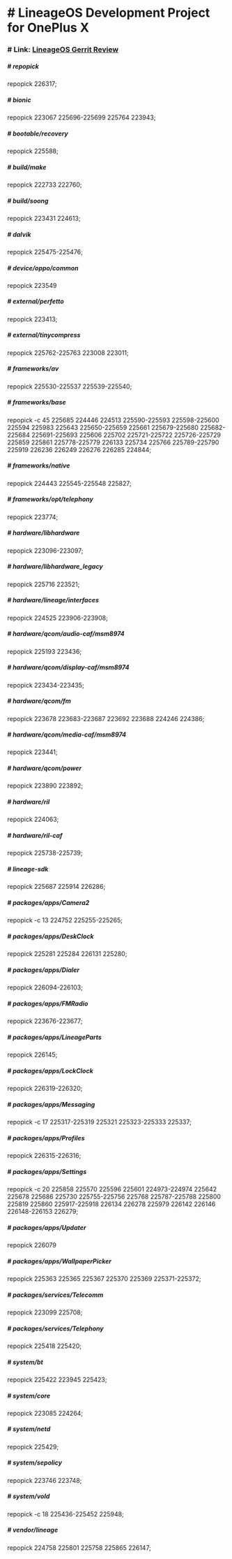# # LineageOS Development Project for OnePlus X

### # Link: **[LineageOS Gerrit Review](https://review.lineageos.org)**

##### # repopick
repopick 226317;

##### # bionic
repopick 223067 225696-225699 225764 223943;

##### # bootable/recovery
repopick 225588;

##### # build/make
repopick 222733 222760;

##### # build/soong
repopick 223431 224613;

##### # dalvik
repopick 225475-225476;

##### # device/oppo/common
repopick 223549

##### # external/perfetto
repopick 223413;

##### # external/tinycompress
repopick 225762-225763 223008 223011;

##### # frameworks/av
repopick 225530-225537 225539-225540;

##### # frameworks/base
repopick -c 45 225685 224446 224513 225590-225593 225598-225600 225594 225983 225643 225650-225659 225661 225679-225680 225682-225684 225691-225693 225606 225702 225721-225722 225726-225729 225859 225861 225778-225779 226133 225734 225766 225789-225790 225919 226236 226249 226276 226285 224844;

##### # frameworks/native
repopick 224443 225545-225548 225827;

##### # frameworks/opt/telephony
repopick 223774;

##### # hardware/libhardware
repopick 223096-223097;

##### # hardware/libhardware_legacy
repopick 225716 223521;

##### # hardware/lineage/interfaces
repopick 224525 223906-223908;

##### # hardware/qcom/audio-caf/msm8974
repopick 225193 223436;

##### # hardware/qcom/display-caf/msm8974
repopick 223434-223435;

##### # hardware/qcom/fm
repopick 223678 223683-223687 223692 223688 224246 224386;

##### # hardware/qcom/media-caf/msm8974
repopick 223441;

##### # hardware/qcom/power
repopick 223890 223892;

##### # hardware/ril
repopick 224063;

##### # hardware/ril-caf
repopick 225738-225739;

##### # lineage-sdk
repopick 225687 225914 226286;

##### # packages/apps/Camera2
repopick -c 13 224752 225255-225265;

##### # packages/apps/DeskClock
repopick 225281 225284 226131 225280;

##### # packages/apps/Dialer
repopick 226094-226103;

##### # packages/apps/FMRadio
repopick 223676-223677;

##### # packages/apps/LineageParts
repopick 226145;

##### # packages/apps/LockClock
repopick 226319-226320;

##### # packages/apps/Messaging
repopick -c 17 225317-225319 225321 225323-225333 225337;

##### # packages/apps/Profiles
repopick 226315-226316;

##### # packages/apps/Settings
repopick -c 20 225858 225570 225596 225601 224973-224974 225642 225678 225686 225730 225755-225756 225768 225787-225788 225800 225819 225860 225917-225918 226134 226278 225979 226142 226146 226148-226153 226279;

##### # packages/apps/Updater
repopick 226079

##### # packages/apps/WallpaperPicker
repopick 225363 225365 225367 225370 225369 225371-225372;

##### # packages/services/Telecomm
repopick 223099 225708;

##### # packages/services/Telephony
repopick 225418 225420;

##### # system/bt
repopick 225422 223945 225423;

##### # system/core
repopick 223085 224264;

##### # system/netd
repopick 225429;

##### # system/sepolicy
repopick 223746 223748;

##### # system/vold
repopick -c 18 225436-225452 225948;

##### # vendor/lineage
repopick 224758 225801 225758 225865 226147;
